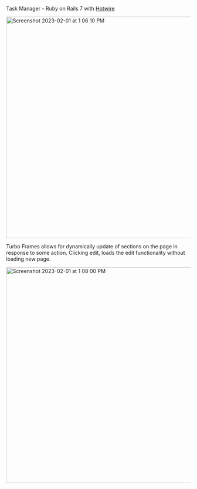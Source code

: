 Task Manager -
Ruby on Rails 7 with <a href="http://hotwire.dev">Hotwire</a>

<img width="602" alt="Screenshot 2023-02-01 at 1 06 10 PM" src="https://user-images.githubusercontent.com/55810024/216126414-fbac1c77-81e7-4a21-b052-95c983ea681d.png">

Turbo Frames allows for dynamically update of sections on the page in response to some action. Clicking edit, loads the edit functionality without loading new page. 

<img width="587" alt="Screenshot 2023-02-01 at 1 08 00 PM" src="https://user-images.githubusercontent.com/55810024/216126672-d9b1ab3b-d6e2-4540-a6a7-a6d798b04ec9.png">
